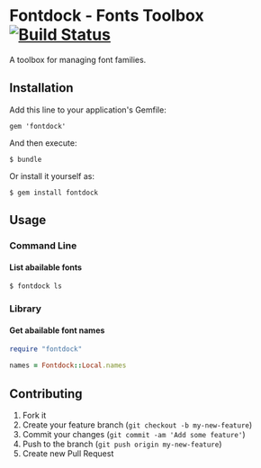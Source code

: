 # Fontdock - Fonts Toolbox [![Build Status](https://secure.travis-ci.org/myokoym/fontdock.png?branch=master)](http://travis-ci.org/myokoym/fontdock)

A toolbox for managing font families.

## Installation

Add this line to your application's Gemfile:

    gem 'fontdock'

And then execute:

    $ bundle

Or install it yourself as:

    $ gem install fontdock

## Usage

### Command Line

#### List abailable fonts

    $ fontdock ls

### Library

#### Get abailable font names

```ruby
require "fontdock"

names = Fontdock::Local.names
```

## Contributing

1. Fork it
2. Create your feature branch (`git checkout -b my-new-feature`)
3. Commit your changes (`git commit -am 'Add some feature'`)
4. Push to the branch (`git push origin my-new-feature`)
5. Create new Pull Request
